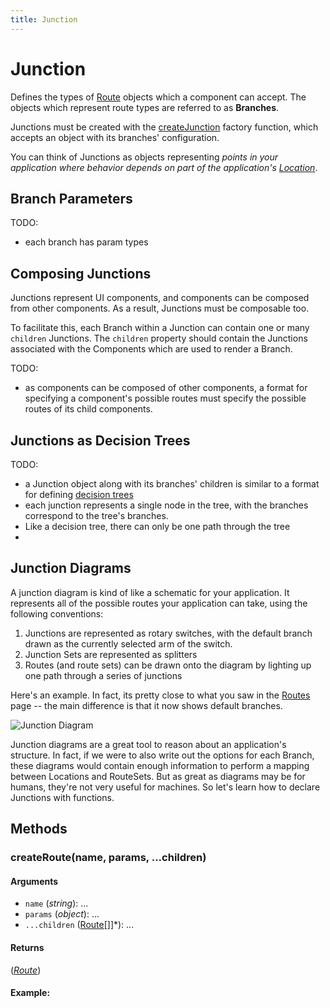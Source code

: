 ```yaml
---
title: Junction
---
```


# Junction

Defines the types of [Route](Route) objects which a component can accept. The objects which represent route types are referred to as **Branches**.

Junctions must be created with the [createJunction](createJunction) factory function, which accepts an object with its branches' configuration.

You can think of Junctions as objects representing *points in your application where behavior depends on part of the application's [Location](Location)*.

## Branch Parameters

TODO:
- each branch has param types

## Composing Junctions

Junctions represent UI components, and components can be composed from other components. As a result, Junctions must be composable too.

To facilitate this, each Branch within a Junction can contain one or many `children` Junctions. The `children` property should contain the Junctions associated with the Components which are used to render a Branch.

TODO: 
- as components can be composed of other components, a format for specifying a component's possible routes must specify the possible routes of its child components.

## Junctions as Decision Trees

TODO: 
- a Junction object along with its branches' children is similar to a format for defining [decision trees](https://en.wikipedia.org/wiki/Decision_tree)
- each junction represents a single node in the tree, with the branches correspond to the tree's branches.
- Like a decision tree, there can only be one path through the tree
-  

## Junction Diagrams

A junction diagram is kind of like a schematic for your application. It represents all of the possible routes your application can take, using the following conventions:

1. Junctions are represented as rotary switches, with the default branch drawn as the currently selected arm of the switch.
2. Junction Sets are represented as splitters
3. Routes (and route sets) can be drawn onto the diagram by lighting up one path through a series of junctions

Here's an example. In fact, its pretty close to what you saw in the [Routes](Routes) page -- the main difference is that it now shows default branches.

![Junction Diagram](junction-diagram.png)

Junction diagrams are a great tool to reason about an application's structure. In fact, if we were to also write out the options for each Branch, these diagrams would contain enough information to perform a mapping between Locations and RouteSets. But as great as diagrams may be for humans, they're not very useful for machines. So let's learn how to declare Junctions with functions.



## Methods

### createRoute(name, params, ...children)



#### Arguments

* `name` (*string*): ...
* `params` (*object*): ...
* `...children` ([Route[]](Route)]*): ...

#### Returns

(*[Route](Route)*) 

#### Example:
